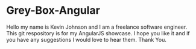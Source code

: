 # Grey-Box-Angular
Hello my name is Kevin Johnson and I am a freelance software engineer. This git respository is for my AngularJS showcase. I hope you like it and if you have any suggestions I would love to hear them. Thank You. 
